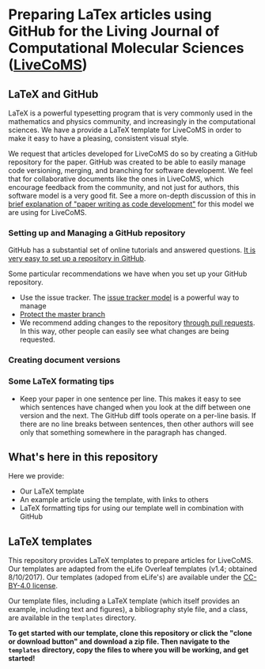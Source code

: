 # Preparing LaTex articles using GitHub for the Living Journal of Computational Molecular Sciences ([LiveCoMS](http://www.livecomsjournal.org/))

## LaTeX and GitHub

LaTeX is a powerful typesetting program that is very commonly used in the mathematics and physics community, and increasingly in the computational sciences. We have a provide a LaTeX template for LiveCoMS in order to make it easy to have a pleasing, consistent visual style. 

We request that articles developed for LiveCoMS do so by creating a GitHub repository for the paper.  GitHub was created to be able to easily manage code versioning, merging, and branching for software developemt. We feel that for collaborative documents like the ones in LiveCoMS, which encourage feedback from the community, and not just for authors, this software model is a very good fit. See a more on-depth discussion of this in [brief explanation of "paper writing as code development"](http://https://github.com/livecomsjournal/journal_information/blob/master/editorial_material/PAPER_CODE.md) for this model we are using for LiveCoMS.

### Setting up and Managing a GitHub repository

GitHub has a substantial set of online tutorials and answered questions.  [It is very easy to set up a repository in GitHub](https://help.github.com/articles/create-a-repo/). 

Some particular recommendations we have when you set up your GitHub repository. 
- Use the issue tracker.  The [issue tracker model](https://guides.github.com/features/issues/) is a powerful way to manage
- [Protect the master branch](https://help.github.com/articles/about-protected-branches/) 
- We recommend adding changes to the repository [through pull requests](https://help.github.com/articles/proposing-changes-to-your-work-with-pull-requests/). In this way, other people can easily see what changes are being requested.

### Creating document versions

### Some LaTeX formating tips

- Keep your paper in one sentence per line.  This makes it easy to see which sentences have changed when you look at the diff between one version and the next.  The GitHub diff tools operate on a per-line basis. If there are no line breaks between sentences, then other authors will see only that something somewhere in the paragraph has changed.

## What's here in this repository

Here we provide:
- Our LaTeX template
- An example article using the template, with links to others
- LaTeX formatting tips for using our template well in combination with GitHub

## LaTeX templates

This repository provides LaTeX templates to prepare articles for LiveCoMS. Our templates are adapted from the eLife Overleaf templates (v1.4; obtained 8/10/2017). 
Our templates (adoped from eLife's) are available under the [CC-BY-4.0 license](https://creativecommons.org/licenses/by/4.0/).

Our template files, including a LaTeX template (which itself provides an example, including text and figures), a bibliography style file, and a class, are available in the `templates` directory. 

**To get started with our template, clone this repository or click the "clone or download button" and download a zip file. Then navigate to the `templates` directory, copy the files to where you will be working, and get started!**
 
